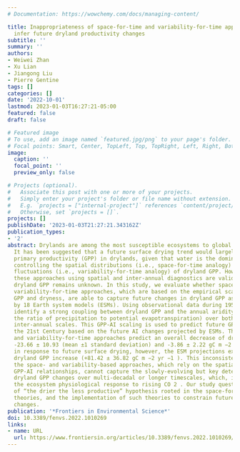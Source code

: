 ```yaml
---
# Documentation: https://wowchemy.com/docs/managing-content/

title: Inappropriateness of space-for-time and variability-for-time approaches to
  infer future dryland productivity changes
subtitle: ''
summary: ''
authors:
- Weiwei Zhan
- Xu Lian
- Jiangong Liu
- Pierre Gentine
tags: []
categories: []
date: '2022-10-01'
lastmod: 2023-01-03T16:27:21-05:00
featured: false
draft: false

# Featured image
# To use, add an image named `featured.jpg/png` to your page's folder.
# Focal points: Smart, Center, TopLeft, Top, TopRight, Left, Right, BottomLeft, Bottom, BottomRight.
image:
  caption: ''
  focal_point: ''
  preview_only: false

# Projects (optional).
#   Associate this post with one or more of your projects.
#   Simply enter your project's folder or file name without extension.
#   E.g. `projects = ["internal-project"]` references `content/project/deep-learning/index.md`.
#   Otherwise, set `projects = []`.
projects: []
publishDate: '2023-01-03T21:27:21.343162Z'
publication_types:
- '2'
abstract: Drylands are among the most susceptible ecosystems to global climate change.
  It has been suggested that a future surface drying trend would largely reduce gross
  primary productivity (GPP) in drylands, given that water is the dominant factor
  controlling the spatial distributions (i.e., space-for-time analogy) and inter-annual
  fluctuations (i.e., variability-for-time analogy) of dryland GPP. However, whether
  these approaches using spatial and inter-annual diagnostics are valid to infer long-term
  dryland GPP remains unknown. In this study, we evaluate whether space-for-time and
  variability-for-time approaches, which are based on the empirical scaling between
  GPP and dryness, are able to capture future changes in dryland GPP as simulated
  by 18 Earth system models (ESMs). Using observational data during 1958–2014, we
  identify a strong coupling between dryland GPP and the annual aridity index (AI,
  the ratio of precipitation to potential evapotranspiration) over both spatial and
  inter-annual scales. This GPP-AI scaling is used to predict future GPP changes throughout
  the 21st Century based on the future AI changes projected by ESMs. The space-for-time,
  and variability-for-time approaches predict an overall decrease of dryland GPP by
  -23.66 ± 10.93 (mean ±1 standard deviation) and -3.86 ± 2.22 gC m −2 yr −1 , respectively,
  in response to future surface drying, however, the ESM projections exhibit a strong
  dryland GPP increase (+81.42 ± 36.82 gC m −2 yr −1 ). This inconsistency is because
  the space- and variability-based approaches, which rely on the spatial or short-term
  GPP-AI relationships, cannot capture the slowly-evolving but key determinant of
  dryland GPP changes over multi-decadal or longer timescales, which, in ESMs, is
  the ecosystem physiological response to rising CO 2 . Our study questions the validity
  of “the drier the less productive” hypothesis rooted in the space-for-time and variability-for-time
  theories, and the implementation of such theories to constrain future ecosystem
  changes.
publication: '*Frontiers in Environmental Science*'
doi: 10.3389/fenvs.2022.1010269
links:
- name: URL
  url: https://www.frontiersin.org/articles/10.3389/fenvs.2022.1010269/full
---
```

